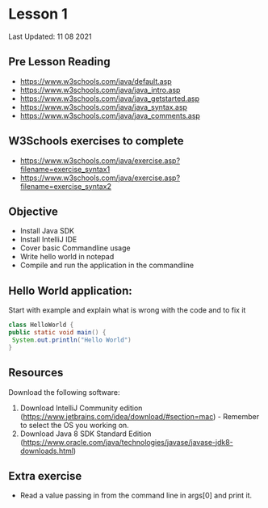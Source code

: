 # Lesson 1

Last Updated: 11 08 2021

## Pre Lesson Reading
- https://www.w3schools.com/java/default.asp
- https://www.w3schools.com/java/java_intro.asp
- https://www.w3schools.com/java/java_getstarted.asp
- https://www.w3schools.com/java/java_syntax.asp
- https://www.w3schools.com/java/java_comments.asp

## W3Schools exercises to complete
* https://www.w3schools.com/java/exercise.asp?filename=exercise_syntax1
* https://www.w3schools.com/java/exercise.asp?filename=exercise_syntax2

## Objective
* Install Java SDK
* Install IntelliJ IDE
* Cover basic Commandline usage
* Write hello world in notepad
* Compile and run the application in the commandline

## Hello World application:
Start with example and explain what is wrong with the code and to fix it
```java
class HelloWorld {
public static void main() {
 System.out.println("Hello World")
}
```

## Resources
Download the following software:
1. Download IntelliJ Community edition (https://www.jetbrains.com/idea/download/#section=mac) - Remember to select the OS you working on.
2. Download Java 8 SDK Standard Edition (https://www.oracle.com/java/technologies/javase/javase-jdk8-downloads.html)

## Extra exercise 
* Read a value passing in from the command line in args[0] and print it.
